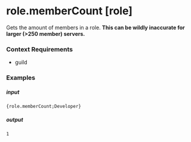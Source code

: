# role.memberCount [role]
		
Gets the amount of members in a role. **This can be wildly inaccurate for larger (>250 member) servers.**

### Context Requirements

* guild


### Examples

##### input
```{role.memberCount;Developer}```

##### output
```1```
